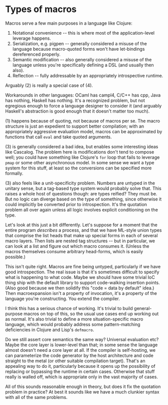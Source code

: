 # Types of macros
Macros serve a few main purposes in a language like Clojure:

1. Notational convenience -- this is where most of the application-level
   leverage happens.
2. Serialization, e.g. pigpen -- generally considered a misuse of the language
   because macro-quoted forms won't have let-bindings dereferenced properly.
3. Semantic modification -- also generally considered a misuse of the language
   unless you're specifically defining a DSL (and usually then also).
4. Reflection -- fully addressable by an appropriately introspective runtime.

Arguably (2) is really a special case of (4).

Workarounds in other languages: OCaml has campl4, C/C++ has cpp, Java has
nothing, Haskell has nothing. It's a recognized problem, but not egregious
enough to force a language designer to consider it (and arguably Haskell's
abstraction is good enough that it doesn't matter too much).

(1) happens because of quoting, not because of macros per se. The macro
structure is just an expedient to support better compilation; with an
appropriately aggressive evaluation model, macros can be approximated by
functions that call `eval` and take quoted arguments.

(3) is generally considered a bad idea, but enables some interesting ideas like
Cascalog. The problem here is modifications don't tend to compose well; you
could have something like Clojure's `for` loop that fails to leverage `pmap` or
some other asynchronous model. In some sense we want a type system for this
stuff, at least so the conversions can be specified more formally.

(3) also feels like a unit-specificity problem. Numbers are untyped in the
unitary sense, but a tag-based type system would probably solve that. This
raises a whole host of questions though: are types reified? They must be. But
no logic can diverge based on the type of something, since otherwise it could
implicitly be converted prior to introspection. It's the quotation problem all
over again unless all logic involves explicit conditioning on the type.

Let's look at this just a bit differently. Let's suppose for a moment that the
entire program _describes_ a process, and that we have ML-style union types
that comprise the list heads that make up special forms in each of several
macro layers. Then lists are nested tag structures -- but in particular, we can
look at a list and figure out which macro consumes it. (Unless the macros
themselves consume arbitrary head-forms, which is easily possible.)

This isn't quite right. Macros are fine being untyped, particularly if we have
good introspection. The real issue is that it's sometimes difficult to specify
what is happening to what code. Maybe we should have some trivial IoC thing
ship with the default library to support code-walking insertion points. (Also
good because we then solidify this "code = data by default" idea.) Then
macroexpansion isn't a property of invocation, it's a property of the language
you're constructing. You extend the compiler.

I think this has a serious chance of working. It's trivial to build
general-purpose macros on top of this, so the usual use cases end up working
out as normal. It's also trivial to define a more situation-specific macro
language, which would probably address some pattern-matching deficiencies in
Clojure and Lisp's `defmacro`.

Do we still assert core semantics the same way? Universal evaluation etc? Maybe
the core layer is lower-level than that; in some sense the language almost
doesn't need a core layer at all. If the compiler is self-hosting, we can
parameterize the code generator by the host architecture and code straight to
the metal (or other suitable compilation target). That's an appealing way to do
it, particularly because it opens up the possibility of replacing or bypassing
the runtime in certain cases. Otherwise that stuff really is walled off, which
is appropriate only in the vast majority of cases.

All of this sounds reasonable enough in theory, but does it fix the quotation
problem in practice? At best it sounds like we have a much clunkier syntax with
all of the same problems.
